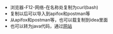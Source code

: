- 浏览器-F12-网络-在名称处复制为curl(bash)
- 复制以后可以导入到apifox和postman等
- 从apifox和postman等，也可以载复制到idea里面
- 也可以转为java代码，通过[网站](https://www.kgtools.cn/convert/curl)